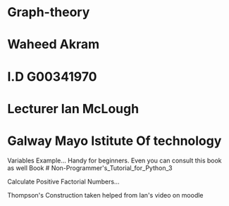 # Graph-theory
# Waheed Akram 
# I.D G00341970
# Lecturer Ian McLough
# Galway Mayo Istitute Of technology

Variables Example… Handy for beginners. Even you can consult this book as well
Book # Non-Programmer's_Tutorial_for_Python_3

Calculate Positive Factorial Numbers…

Thompson's Construction taken helped from Ian's video on moodle 
